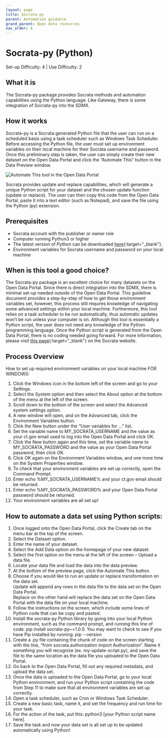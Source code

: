 ```yaml
---
layout: page
title: Socrata-py
parent: Automation guidance
grand_parent: Open data resources
nav_order: 4
---
```


# Socrata-py (Python)
Set-up Difficulty: 4 | Use Difficulty: 2 

## What it is
The Socrata-py package provides Socrata methods and automation capabilities using the Python language. Like Gateway, there is some integration of Socrata-py into the SDMX. 

## How it works
Socrata-py is a Socrata generated Python file that the user can run on a scheduled basis using a task scheduler such as Windows Task Scheduler. Before accessing the Python file, the user must set up environment variables on their local machine for their Socrata username and password. Once this preliminary step is taken, the user can simply create their new dataset on the Open Data Portal and click the “Automate This” button in the Data Preview window. 

![Automate This tool in the Open Data Portal](../assets/automation_4.png)

Socrata provides update and replace capabilities, which will generate a unique Python script for your dataset and the chosen update function (update or replace). The user can then copy this code from the Open Data Portal, paste it into a text editor (such as Notepad), and save the file using the Python (py) extension. 

## Prerequisites
* Socrata account with the publisher or owner role
* Computer running Python3 or higher 
* The latest version of Python can be downloaded [here](https://www.python.org/downloads){:target="_blank"}.
* Environment variables for Socrata username and password on your local machine

## When is this tool a good choice?
The Socrata-py package is an excellent choice for many datasets on the Open Data Portal. Since there is direct integration into the SDMX, there is minimal set-up needed outside of the Open Data Portal. This guideline document provides a step-by-step of how to get those environment variables set, however, this process still requires knowledge of navigating some advanced settings within your local machine. Furthermore, this tool relies on a task scheduler to be run automatically, thus automatic updates won’t be run unless your computer is on. Although this tool is essentially a Python script, the user does not need any knowledge of the Python programming language. Once the Python script is generated from the Open Data Portal, there is no coding needed going forward. For more information, please visit [this page](https://support.socrata.com/hc/en-us/articles/360016915554-Automate-This-Using-Python-to-Automate-Data-Updates){:target="_blank"} on the Socrata website.

## Process Overview
How to set up required environment variables on your local machine FOR WINDOWS: 
1.	Click the Windows icon in the bottom left of the screen and go to your Settings. 
2.	Select the System option and then select the About option at the bottom of the menu at the left of the screen.  
3.	Scroll down to the bottom of the screen and select the Advanced system settings option. 
4.	A new window will open, and on the Advanced tab, click the Environment Variables button. 
5.	Click the New button under the “User variables for …” list. 
6.	Set the variable name to MY_SOCRATA_USERNAME and the value as your ct.gov email used to log into the Open Data Portal and click OK. 
7.	Click the New button again and this time, set the variable name to MY_SOCRATA_PASSWORD and the value as your Open Data Portal password, then click OK. 
8.	Click OK again on the Environment Variables window, and one more time on the System Properties window. 
9.	To check that your environment variables are set up correctly, open the Command Prompt. 
10.	Enter echo %MY_SOCRATA_USERNAME% and your ct.gov email should be returned. 
11.	Enter echo %MY_SOCRATA_PASSWORD% and your Open Data Portal password should be returned. 
12.	Your environment variables are all set up! 
 
## How to automate a data set using Python scripts: 
1.	Once logged onto the Open Data Portal, click the Create tab on the menu bar at the top of the screen. 
2.	Select the Dataset option. 
3.	Enter the name of your dataset. 
4.	Select the Add Data option on the homepage of your new dataset. 
5.	Select the first option on the menu at the left of the screen – Upload a data file. 
6.	Locate your data file and load the data into the data preview. 
7.	At the bottom of the preview page, click the Automate This button. 
8.	Choose if you would like to run an update or replace transformation on the data set.  
Update will append any rows in the data file to the data set on the Open Data Portal.  
Replace on the other hand will replace the data set on the Open Data Portal with the data file on your local machine. 
9.	Follow the instructions on the screen, which include some lines of Python code that can be copy and pasted. 
10.	Install the socrata-py Python library by going into your local Python environment, such as the command prompt, and running this line of code: pip install socrata-py~=1.0.0. You may want to check to see if you have Pip installed by running: pip --version
11.	Create a .py file containing the chunk of code on the screen starting with the line, “from socrata.authorization import Authorization”. Name it something you will recognize (ex. my-update-script.py), and save the file to the same location as the data file you uploaded to the Open Data Portal. 
12.	Go back to the Open Data Portal, fill out any required metadata, and upload the data set. 
13.	Once the data is uploaded to the Open Data Portal, go to your local Python environment, and run your Python script containing the code from Step 11 to make sure that all environment variables are set up correctly. 
14.	Open a task scheduler, such as Cron or Windows Task Scheduler. 
15.	Create a new basic task, name it, and set the frequency and run time for your task. 
16.	For the action of the task, put this: python3 [your Python script name here]. 
17.	Save the task and now your data set is all set up to be updated automatically using Python! 
